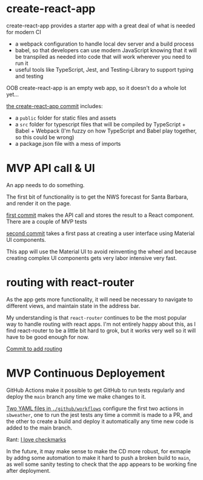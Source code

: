 # create-react-app

create-react-app provides a starter app with a great deal of what is needed for modern CI

- a webpack configuration to handle local dev server and a build process
- babel, so that developers can use modern JavaScript knowing that it will be transpiled as needed into code that will work wherever you need to run it
- useful tools like TypeScript, Jest, and Testing-Library to support typing and testing

OOB create-react-app is an empty web app, so it doesn't do a whole lot yet...

[the create-react-app commit](https://github.com/elovejoy5/sbweather/commit/00f09337e3ca6f49b8e6dd50566ddce5cf9c7524) includes:

- a `public` folder for static files and assets
- a `src` folder for typescript files that will be compiled by TypeScript + Babel + Webpack (I'm fuzzy on how TypeScript and Babel play together, so this could be wrong)
- a package.json file with a mess of imports

# MVP API call & UI

An app needs to do something.

The first bit of functionality is to get the NWS forecast for Santa Barbara, and render it on the page.

[first commit](https://github.com/elovejoy5/sbweather/commit/8b13949c3e8984e10522570d92e20c7e2ed5f159) makes the API call and stores the result to a React component. There are a couple of MVP tests

[second commit](https://github.com/elovejoy5/sbweather/commit/3ace3a597dd69123a00a3465dcc2bfb284f4400f) takes a first pass at creating a user interface using Material UI components.

This app will use the Material UI to avoid reinventing the wheel and because creating complex UI components gets very labor intensive very fast.

# routing with react-router

As the app gets more functionality, it will need be necessary to navigate to different views, and maintain state in the address bar.

My understanding is that `react-router` continues to be the most popular way to handle routing with react apps. I'm not entirely happy about this, as I find react-router to be a little bit hard to grok, but it works very well so it will have to be good enough for now.

[Commit to add routing](https://github.com/elovejoy5/sbweather/commit/3500b262453a1b40bf68633ce292e567281bb973)

# MVP Continuous Deployement

GitHub Actions make it possible to get GitHub to run tests regularly and deploy the `main` branch any time we make changes to it.

[Two YAML files in `./github/workflows`](https://github.com/elovejoy5/sbweather/pull/1/files) configure the first two actions in `sbweather`, one to run the jest tests any time a commit is made to a PR, and the other to create a build and deploy it automatically any time new code is added to the main branch.

Rant: [I love checkmarks](./docs/checkmarks_are_important.md)

In the future, it may make sense to make the CD more robust, for exmaple by addng some automation to make it hard to push a broken build to `main`, as well some sanity testing to check that the app appears to be working fine after deployment.
